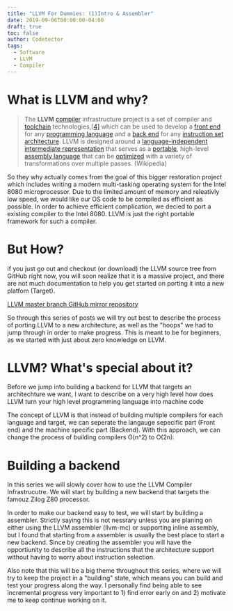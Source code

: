 ```yaml
---
title: "LLVM For Dummies: (1)Intro & Assembler"
date: 2019-09-06T00:00:00-04:00
draft: true
toc: false
author: Codetector
tags: 
  - Software
  - LLVM
  - Compiler
---
```


# What is LLVM and why?

> The **LLVM** [compiler](https://en.wikipedia.org/wiki/Compiler) infrastructure project is a set of compiler and [toolchain](https://en.wikipedia.org/wiki/Toolchain) technologies,[[4\]](https://en.wikipedia.org/wiki/LLVM#cite_note-4) which can be used to develop a [front end](https://en.wikipedia.org/wiki/Compiler#Front_end) for any [programming language](https://en.wikipedia.org/wiki/Programming_language) and a [back end](https://en.wikipedia.org/wiki/Compiler#Back_end) for any [instruction set architecture](https://en.wikipedia.org/wiki/Instruction_set_architecture). LLVM is designed around a [language-independent](https://en.wikipedia.org/wiki/Language-independent_specification) [intermediate representation](https://en.wikipedia.org/wiki/Intermediate_representation) that serves as a [portable](https://en.wikipedia.org/wiki/Software_portability), high-level [assembly language](https://en.wikipedia.org/wiki/Assembly_language) that can be [optimized](https://en.wikipedia.org/wiki/Optimizing_compiler) with a variety of transformations over multiple passes. (Wikipedia)

So they why actually comes from the goal of this bigger restoration project which includes writing a modern multi-tasking operating system for the Intel 8080 microprocessor. Due to the limited amount of memory and releativly low speed, we would like our OS code to be compiled as efficient as possible. In order to achieve efficient complication, we decied to port a existing compiler to the Intel 8080. LLVM is just the right portable framework for such a compiler.



# But How?

if you just go out and checkout (or download) the LLVM source tree from GitHub right now, you will soon realize that it is a massive project, and there are not much documentation to help you get started on porting it into a new platfom (Target).

[LLVM master branch GitHub mirror repository](https://github.com/llvm/llvm-project)

So through this series of posts we will try out best to describe the process of porting LLVM to a new architecture, as well as the "hoops" we had to jump through in order to make progress. This is meant to be for beginners, as we started with just about zero knowledge on LLVM.

# LLVM? What's special about it?

Before we jump into building a backend for LLVM that targets an architechture we want, I want to describe on a very high level how does LLVM turn your high level programming language into machine code

The concept of LLVM is that instead of building multiple compilers for each language and target, we can seperate the langauge sepecific part (Front end) and the machine specific part (Backend). With this approach, we can change the process of building compilers O(n^2) to O(2n). 



# Building a backend

In this series we will slowly cover how to use the LLVM Compiler Infrastrucutre. We will start by building a new backend that targets the famouz Zilog Z80 processor. 

In order to make our backend easy to test, we will start by building a assembler. Strictly saying this is not nessrary unless you are planing on either using the LLVM assembler (llvm-mc) or supporting inline assembly, but I found that starting from a assembler is usually the best place to start a new backend. Since by creating the assembler you will have the opportiunity to describe all the instructions that the architecture support without having to worry about instruction selection. 

Also note that this will be a big theme throughout this series,  where we will try to keep the project in a "building" state, which means you can build and test your progress along the way. I personally find being able to see incremental progress very important to 1) find error early on and 2) motivate me to keep continue working on it.